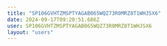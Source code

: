 ```yaml
---
title: "SP106GVHTZMSPTYAGAB065WQZ73R0MRZ8T1WHJSX6"
date: 2024-09-17T09:20:51.686Z
user: SP106GVHTZMSPTYAGAB065WQZ73R0MRZ8T1WHJSX6
layout: "users"
---
```

    
